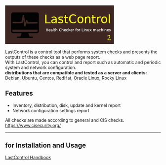 ![alt text](screenshot/lastcontrol_logo.png "LastControl")
<br>

LastControl is a control tool that performs system checks and presents the outputs of these checks as a web page report.<br>
With LastControl, you can control and report such as automatic and periodic system and network configuration.
<br>
**distributions that are compatible and tested as a server and clients:** <br>
Debian, Ubuntu, Centos, RedHat, Oracle Linux, Rocky Linux

## Features
- Inventory, distribution, disk, update and kernel report
- Network configuration settings report

All checks are made according to general and CIS checks.<br>
https://www.cisecurity.org/

---

## for Installation and Usage
[LastControl Handbook](https://github.com/eesmer/LastControl/blob/main/LastControl-HandBook.md)
